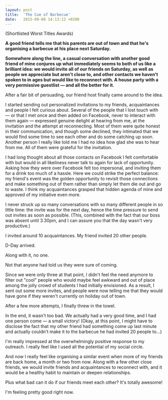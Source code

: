 ```yaml
---
layout: post
title:  'The Cue of Barbecue'
date:   2015-09-08 14:13:12 +0200
---
```


(Shortlisted Worst Titles Awards)

**A good friend tells me that his parents are out of town and that he's organising a barbecue at his place next Saturday.**

**Somewhere along the line, a casual conversation with another good friend of mine conjures up what immediately seems to both of us like a brilliant idea: we would invite all of our friends on Saturday, as well as people we appreciate but aren't close to, and other contacts we haven't spoken to in ages but would like to reconnect with. A house party with a very permissive guestlist — and all the better for it.**

After a fair bit of persuading, our friend host finally came around to the idea.

I started sending out personalized invitations to my friends, acquaintances and people I felt curious about. Several of the people that I lost touch with — or that I met once and then added on Facebook, never to interact with them again — expressed genuine delight at hearing from me, at the invitation and the attempt at reconnecting. Most of them were quite honest in their communication, and though some declined, they intimated that we would find some time to see each other and do some catching up soon. Another person I really like told me I had no idea how glad she was to hear from me. All of them were grateful for the invitation.

I had long thought about all those contacts on Facebook I felt comfortable with but would in all likeliness never talk to again for lack of opportunity. Asking how they were over Facebook felt too impersonal, and inviting them for a drink too much of a hassle. Here we could strike the perfect balance: my friend's event was the golden opportunity to revisit those connections and make something out of them rather than simply let them die out and go to waste. I think my acquaintances grasped that hidden agenda of mine and approved of my initiative even more.

I never struck up so many conversations with so many different people in so little time: the invite was for the next day, hence the time pressure to send out invites as soon as possible. (This, combined with the fact that our boss was absent until 3.30pm, and I can assure you that the day wasn't very productive.)

I invited around 10 acquaintances. My friend invited 20 other people.

D-Day arrived.

Along with it, no one.

Not that anyone had told us they were sure of coming.

Since we were only three at that point, I didn't feel the need anymore to filter out "cool" people who would maybe feel awkward and out of place among the jolly crowd of students I had initially envisioned. As a result, I sent out some more invites, and people were now telling me that they would have gone if they weren't currently on holiday out of town.

After a few more attempts, I finally threw in the towel.

In the end, it wasn't too bad. We actually had a very good time, and I had one person come — a small victory! (Okay, at this point, I might have to disclose the fact that my other friend had something come up last minute and actually couldn't make it to the barbecue he had invited 20 people to...)

I'm really impressed at the overwhelmingly positive response to my outreach. I really feel like I used all the potential of my social circle.

And now I really feel like organising a similar event when more of my friends are back home, a month or two from now. Along with a few other close friends, we would invite friends and acquaintances to reconnect with, and it would be a healthy habit to maintain or deepen relationships.

Plus what bad can it do if our friends meet each other? It's totally awesome!

I'm feeling pretty good right now.